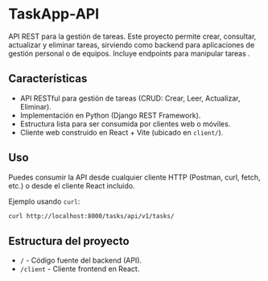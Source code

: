 # TaskApp-API

API REST para la gestión de tareas. Este proyecto permite crear, consultar, actualizar y eliminar tareas, sirviendo como backend para aplicaciones de gestión personal o de equipos. Incluye endpoints para manipular tareas .

## Características

- API RESTful para gestión de tareas (CRUD: Crear, Leer, Actualizar, Eliminar).
- Implementación en Python (Django REST Framework).
- Estructura lista para ser consumida por clientes web o móviles.
- Cliente web construido en React + Vite (ubicado en `client/`).

## Uso

Puedes consumir la API desde cualquier cliente HTTP (Postman, curl, fetch, etc.) o desde el cliente React incluido.

Ejemplo usando `curl`:
```bash
curl http://localhost:8000/tasks/api/v1/tasks/
```

## Estructura del proyecto

- `/` - Código fuente del backend (API).
- `/client` - Cliente frontend en React.
